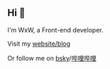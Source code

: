 ## Hi 👋

I'm WxW, a Front-end developer.

Visit my [website/blog](https://www.whbbit.cn)

Or follow me on [bsky](https://bsky.app/profile/bitmc.bsky.social)/[哔哩哔哩](https://space.bilibili.com/104376935)

<!--
**Whbbit1999/Whbbit1999** is a ✨ _special_ ✨ repository because its `README.md` (this file) appears on your GitHub profile.

Here are some ideas to get you started:

- 🔭 I’m currently working on ...
- 🌱 I’m currently learning ...
- 👯 I’m looking to collaborate on ...
- 🤔 I’m looking for help with ...
- 💬 Ask me about ...
- 📫 How to reach me: ...
- 😄 Pronouns: ...
- ⚡ Fun fact: ...
-->
